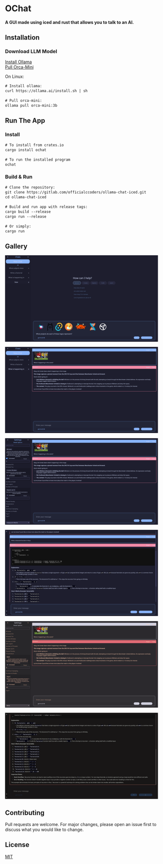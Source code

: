 # OChat

#### A GUI made using iced and rust that allows you to talk to an AI.

## Installation
### Download LLM Model

[Install Ollama](https://ollama.ai/download)\
[Pull Orca-Mini](https://ollama.ai/library/orca-mini:3b)

On Linux:
```
# Install ollama:
curl https://ollama.ai/install.sh | sh

# Pull orca-mini:
ollama pull orca-mini:3b
```

## Run The App
### Install
```
# To install from crates.io
cargo install ochat

# To run the installed program
ochat
```

### Build & Run
```
# Clone the repository:
git clone https://gitlab.com/officialccoders/ollama-chat-iced.git
cd ollama-chat-iced

# Build and run app with release tags:
cargo build --release
cargo run --release

# Or simply:
cargo run
```

## Gallery

![Ochat's home screen.](/media/home.png)

![Ochat handling images.](/media/image.png)

![Ochat's model options.](/media/options.png)

![Ochat's code handling.](/media/code.png)

![Ochat's theme showcase.](/media/theme.png)

![Another ochat theme showcase.](/media/theme2.png)

## Contributing

Pull requests are welcome. For major changes, please open an issue first
to discuss what you would like to change.

## License

[MIT](https://choosealicense.com/licenses/mit/)
